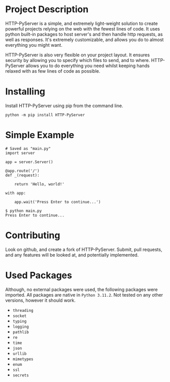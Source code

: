 # Project Description

HTTP-PyServer is a simple, and extremely light-weight solution to create powerful projects relying on the web with the fewest lines of code. It uses python built-in packages to host server's and then handle http requests, as well as responses. It's extremely customizable, and allows you do to almost everything you might want.

HTTP-PyServer is also very flexible on your project layout. It ensures security by allowing you to specify which files to send, and to where. HTTP-PyServer allows you to do everything you need whilst keeping hands relaxed with as few lines of code as possible.

# Installing

Install HTTP-PyServer using pip from the command line.

```
python -m pip install HTTP-PyServer
```

# Simple Example

```
# Saved as "main.py"
import server

app = server.Server()

@app.route('/')
def _(request):

    return 'Hello, world!'

with app:
    
    app.wait('Press Enter to continue...')
```

```
$ python main.py
Press Enter to continue...

```

# Contributing

Look on github, and create a fork of HTTP-PyServer. Submit, pull requests, and any features will be looked at, and potentially implemented.

# Used Packages

Although, no external packages were used, the following packages were imported. All packages are native in `Python 3.11.2`. Not tested on any other versions, however it should work.

- `threading`
- `socket`
- `typing`
- `logging`
- `pathlib`
- `re`
- `time`
- `json`
- `urllib`
- `mimetypes`
- `enum`
- `ssl`
- `secrets`